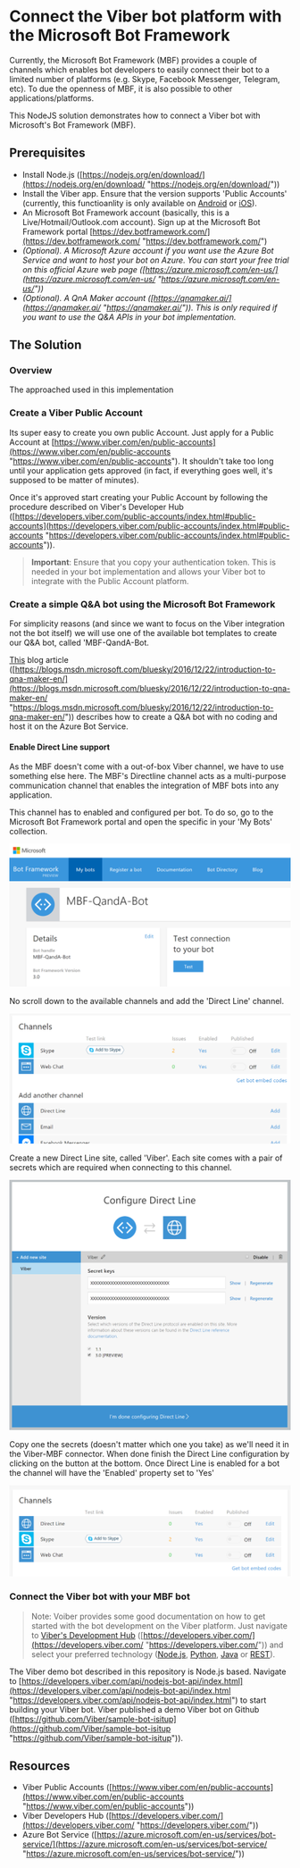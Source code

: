 
# Connect the Viber bot platform with the Microsoft Bot Framework

Currently, the Microsoft Bot Framework (MBF) provides a couple of channels which enables bot developers to easily connect their bot to a limited number of platforms (e.g. Skype, Facebook Messenger, Telegram, etc). To due the openness of MBF, it is also possible to other applications/platforms. 

This NodeJS solution demonstrates how to connect a Viber bot with Microsoft's Bot Framework (MBF). 

## Prerequisites

- Install Node.js ([https://nodejs.org/en/download/](https://nodejs.org/en/download/ "https://nodejs.org/en/download/"))
- Install the Viber app. Ensure that the version supports 'Public Accounts' (currently, this functioanlity is only available on [Android](https://play.google.com/store/apps/details?id=com.viber.voip&hl=de) or [iOS](https://itunes.apple.com/us/app/viber/id382617920?mt=8)). 
- An Microsoft Bot Framework account (basically, this is a Live/Hotmail/Outlook.com account). Sign up at the Microsoft Bot Framework portal [https://dev.botframework.com/](https://dev.botframework.com/ "https://dev.botframework.com/")
- *(Optional). A Microsoft Azure account if you want use the Azure Bot Service and want to host your bot on Azure. You can start your free trial on this official Azure web page ([https://azure.microsoft.com/en-us/](https://azure.microsoft.com/en-us/ "https://azure.microsoft.com/en-us/"))* 
- *(Optional). A QnA Maker account ([https://qnamaker.ai/](https://qnamaker.ai/ "https://qnamaker.ai/")). This is only required if you want to use the Q&A APIs in your bot implementation.*
 

## The Solution

### Overview
The approached used in this implementation 

### Create a Viber Public Account
Its super easy to create you own public Account. Just apply for a Public Account at [https://www.viber.com/en/public-accounts](https://www.viber.com/en/public-accounts "https://www.viber.com/en/public-accounts"). It shouldn't take too long until your application gets approved (in fact, if everything goes well, it's supposed to be matter of minutes).

Once it's approved start creating your Public Account by following the procedure described on Viber's Developer Hub ([https://developers.viber.com/public-accounts/index.html#public-accounts](https://developers.viber.com/public-accounts/index.html#public-accounts "https://developers.viber.com/public-accounts/index.html#public-accounts")). 

> **Important**: Ensure that you copy your authentication token. This is needed in your bot implementation and allows your Viber bot to integrate with the Public Account platform.

### Create a simple Q&A bot using the Microsoft Bot Framework

For simplicity reasons (and since we want to focus on the Viber integration not the bot itself) we will use one of the available bot templates to create our Q&A bot, called 'MBF-QandA-Bot. 

[This](https://blogs.msdn.microsoft.com/bluesky/2016/12/22/introduction-to-qna-maker-en/) blog article ([https://blogs.msdn.microsoft.com/bluesky/2016/12/22/introduction-to-qna-maker-en/](https://blogs.msdn.microsoft.com/bluesky/2016/12/22/introduction-to-qna-maker-en/ "https://blogs.msdn.microsoft.com/bluesky/2016/12/22/introduction-to-qna-maker-en/")) describes how to create a Q&A bot with no coding and host it on the Azure Bot Service. 

#### Enable Direct Line support

As the MBF doesn't come with a out-of-box Viber channel, we have to use something else here. The MBF's Directline channel acts as a multi-purpose communication channel that enables the integration of MBF bots into any application. 

This channel has to enabled and configured per bot. To do so, go to the Microsoft Bot Framework portal and open the specific in your 'My Bots' collection.

![this is my test image](./doc/img/02-BotService-DirectLine01.PNG)

No scroll down to the available channels and add the 'Direct Line' channel. 

![this is my test image](./doc/img/02-BotService-DirectLine02.PNG)

Create a new Direct Line site, called 'Viber'. Each site comes with a pair of secrets which are required when connecting to this channel. 

![this is my test image](./doc/img/02-BotService-DirectLine03.PNG)

Copy one the secrets (doesn't matter which one you take) as we'll need it in the Viber-MBF connector. When done finish the Direct Line configuration by clicking on the button at the bottom. Once Direct Line is enabled for a bot the channel will have the 'Enabled' property set to 'Yes'

![this is my test image](./doc/img/02-BotService-DirectLine04.PNG)

### Connect the Viber bot with your MBF bot

> Note: Voiber provides some good documentation on how to get started with the bot development on the Viber platform. Just navigate to [Viber's Development Hub](https://developers.viber.com/) ([https://developers.viber.com/](https://developers.viber.com/ "https://developers.viber.com/")) and select your preferred technology ([Node.js](https://developers.viber.com/api/nodejs-bot-api/index.html), [Python](https://developers.viber.com/api/python-bot-api/index.html), [Java](https://developers.viber.com/api/java-bot-api/index.html) or [REST](https://developers.viber.com/api/rest-bot-api/index.html)).

The Viber demo bot described in this repository is Node.js based. Navigate to [https://developers.viber.com/api/nodejs-bot-api/index.html](https://developers.viber.com/api/nodejs-bot-api/index.html "https://developers.viber.com/api/nodejs-bot-api/index.html") to start building your Viber bot. Viber published a demo Viber bot on Github ([https://github.com/Viber/sample-bot-isitup](https://github.com/Viber/sample-bot-isitup "https://github.com/Viber/sample-bot-isitup")). 


## Resources
- Viber Public Accounts ([https://www.viber.com/en/public-accounts](https://www.viber.com/en/public-accounts "https://www.viber.com/en/public-accounts"))
- Viber Developers Hub ([https://developers.viber.com/](https://developers.viber.com/ "https://developers.viber.com/"))
- Azure Bot Service ([https://azure.microsoft.com/en-us/services/bot-service/](https://azure.microsoft.com/en-us/services/bot-service/ "https://azure.microsoft.com/en-us/services/bot-service/"))
